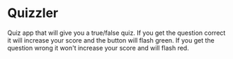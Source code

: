 # Quizzler
Quiz app that will give you a true/false quiz. If you get the question correct it will increase your score and the button will flash green. If you get the question wrong it won't increase your score and will flash red.
